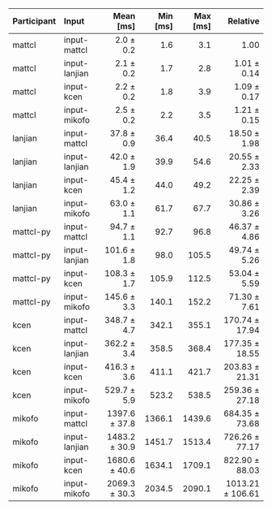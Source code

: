 | Participant | Input | Mean [ms] | Min [ms] | Max [ms] | Relative |
|:---|:---|---:|---:|---:|---:|
| mattcl | input-mattcl | 2.0 ± 0.2 | 1.6 | 3.1 | 1.00 |
| mattcl | input-lanjian | 2.1 ± 0.2 | 1.7 | 2.8 | 1.01 ± 0.14 |
| mattcl | input-kcen | 2.2 ± 0.2 | 1.8 | 3.9 | 1.09 ± 0.17 |
| mattcl | input-mikofo | 2.5 ± 0.2 | 2.2 | 3.5 | 1.21 ± 0.15 |
| lanjian | input-mattcl | 37.8 ± 0.9 | 36.4 | 40.5 | 18.50 ± 1.98 |
| lanjian | input-lanjian | 42.0 ± 1.9 | 39.9 | 54.6 | 20.55 ± 2.33 |
| lanjian | input-kcen | 45.4 ± 1.2 | 44.0 | 49.2 | 22.25 ± 2.39 |
| lanjian | input-mikofo | 63.0 ± 1.1 | 61.7 | 67.7 | 30.86 ± 3.26 |
| mattcl-py | input-mattcl | 94.7 ± 1.1 | 92.7 | 96.8 | 46.37 ± 4.86 |
| mattcl-py | input-lanjian | 101.6 ± 1.8 | 98.0 | 105.5 | 49.74 ± 5.26 |
| mattcl-py | input-kcen | 108.3 ± 1.7 | 105.9 | 112.5 | 53.04 ± 5.59 |
| mattcl-py | input-mikofo | 145.6 ± 3.3 | 140.1 | 152.2 | 71.30 ± 7.61 |
| kcen | input-mattcl | 348.7 ± 4.7 | 342.1 | 355.1 | 170.74 ± 17.94 |
| kcen | input-lanjian | 362.2 ± 3.4 | 358.5 | 368.4 | 177.35 ± 18.55 |
| kcen | input-kcen | 416.3 ± 3.6 | 411.1 | 421.7 | 203.83 ± 21.31 |
| kcen | input-mikofo | 529.7 ± 5.9 | 523.2 | 538.5 | 259.36 ± 27.18 |
| mikofo | input-mattcl | 1397.6 ± 37.8 | 1366.1 | 1439.6 | 684.35 ± 73.68 |
| mikofo | input-lanjian | 1483.2 ± 30.9 | 1451.7 | 1513.4 | 726.26 ± 77.17 |
| mikofo | input-kcen | 1680.6 ± 40.6 | 1634.1 | 1709.1 | 822.90 ± 88.03 |
| mikofo | input-mikofo | 2069.3 ± 30.3 | 2034.5 | 2090.1 | 1013.21 ± 106.61 |
